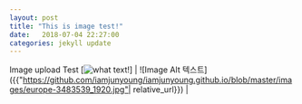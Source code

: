 ```yaml
---
layout: post
title: "This is image test!"
date:   2018-07-04 22:27:00
categories: jekyll update
---
```

Image upload Test
[![what text!](https://github.com/iamjunyoung/iamjunyoung.github.io/blob/master/images/europe-3483539_1920.jpg)]
| ![Image Alt 텍스트]({{"https://github.com/iamjunyoung/iamjunyoung.github.io/blob/master/images/europe-3483539_1920.jpg"| relative_url}}) | 


